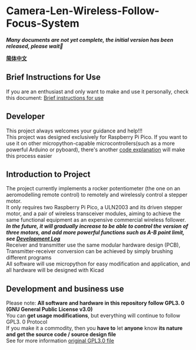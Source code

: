 # Camera-Len-Wireless-Follow-Focus-System
***Many documents are not yet complete, the initial version has been released, please wait🌛***

**[简体中文](https://github.com/ZhongWwwHhh/Camera-Len-Wireless-Follow-Focus-System/blob/main/README_ZH_CN.md)**

## Brief Instructions for Use
If you are an enthusiast and only want to make and use it personally, check this document: [Brief instructions for use](https://github.com/ZhongWwwHhh/Camera-Len-Wireless-Follow-Focus-System/blob/main/Documentation/Quickstart.md)

## Developer
This project always welcomes your guidance and help!!!  
This project was designed exclusively for Raspberry Pi Pico.
If you want to use it on other micropython-capable microcontrollers(such as a more powerful Arduino or pyboard), there's another [code explanation](https://github.com/ZhongWwwHhh/Camera-Len-Wireless-Follow-Focus-System/blob/main/Documentation/Codeinterpretation.md) will make this process easier

## Introduction to Project
The project currently implements a rocker potentiometer (the one on an aeromodelling remote control) to remotely and wirelessly control a stepper motor.  
It only requires two Raspberry Pi Pico, a ULN2003 and its driven stepper motor, and a pair of wireless transceiver modules, aiming to achieve the same functional equipment as an expensive commercial wireless follower.  
***In the future, it will gradually increase to be able to control the version of three motors, and add more powerful functions such as A-B point limit, see [Development Log](https://github.com/ZhongWwwHhh/Camera-Len-Wireless-Follow-Focus-System/blob/main/Documentation/Updatelog.md)***  
Receiver and transmitter use the same modular hardware design (PCB), Transmitter-receiver conversion can be achieved by simply brushing different programs  
All software will use micropython for easy modification and application, and all hardware will be designed with Kicad

## Development and business use
Please note: **All software and hardware in this repository follow GPL3. 0 (GNU General Public License v3.0)**  
You can **get usage modifications**, but everything will continue to follow GPL3. 0 Protocol  
If you make it a commodity, then you **have to** let **anyone** know **its nature and get the source code / source design file**  
See for more information [original GPL3.0 file](https://github.com/ZhongWwwHhh/Camera-Len-Wireless-Follow-Focus-System/blob/main/LICENSE)
